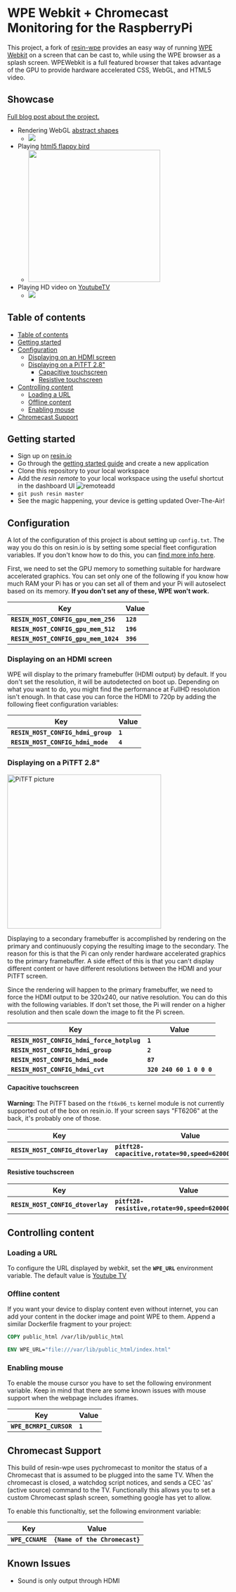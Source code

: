 # WPE Webkit + Chromecast Monitoring for the RaspberryPi

This project, a fork of [resin-wpe](https://github.com/resin-io-playground/resin-wpe) provides an easy way of running [WPE
Webkit](https://www.igalia.com/wpe/) on a screen that can be cast to, while using the WPE browser as a splash screen. WPEWebkit is a full
featured browser that takes advantage of the GPU to provide hardware
accelerated CSS, WebGL, and HTML5 video.

## Showcase

[Full blog post about the project.](https://github.com/resin-io-playground/resin-wpe)

* Rendering WebGL [abstract shapes](https://mrdoob.neocities.org/023/)
	* <img src="http://i.imgur.com/RiP5gwe.gif" />
* Playing [html5 flappy bird](http://hyspace.io/flappy/)
	* <img src="http://i.imgur.com/X0folHz.gif" width="300px" />
* Playing HD video on [YoutubeTV](https://youtube.com/tv)
	* <img src="http://i.imgur.com/wpRygCt.gif" />

## Table of contents

* [Table of contents](#table-of-contents)
* [Getting started](#getting-started)
* [Configuration](#configuration)
    * [Displaying on an HDMI screen](#displaying-to-an-hdmi-screen)
    * [Displaying on a PiTFT 2.8"](#displaying-to-pitft-28)
		* [Capacitive touchscreen](#capacitive-touchscreen)
		* [Resistive touchscreen](#resistive-touchscreen)
* [Controlling content](#controlling-content)
	* [Loading a URL](#loading-a-url)
	* [Offline content](#offline-content)
	* [Enabling mouse](#enabling-mouse)
* [Chromecast Support](#chromecast-support)

## Getting started

* Sign up on [resin.io](https://dashboard.resin.io/signup)
* Go through the [getting started guide](http://docs.resin.io/raspberrypi/nodejs/getting-started/) and create a new application
* Clone this repository to your local workspace
* Add the _resin remote_ to your local workspace using the useful shortcut in the dashboard UI ![remoteadd](http://i.imgur.com/no1DNSx.png)
* `git push resin master`
* See the magic happening, your device is getting updated Over-The-Air!

## Configuration

A lot of the configuration of this project is about setting up `config.txt`.
The way you do this on resin.io is by setting some special fleet configuration
variables. If you don't know how to do this, you can [find more info
here](https://docs.resin.io/configuration/advanced/#modifying-config-txt-remotely-).

First, we need to set the GPU memory to something suitable for hardware
accelerated graphics. You can set only one of the following if you know how
much RAM your Pi has or you can set all of them and your Pi will autoselect
based on its memory. **If you don't set any of these, WPE won't work.**

| Key                                 | Value
|-------------------------------------|----------
|**`RESIN_HOST_CONFIG_gpu_mem_256`**  | **`128`**
|**`RESIN_HOST_CONFIG_gpu_mem_512`**  | **`196`**
|**`RESIN_HOST_CONFIG_gpu_mem_1024`** | **`396`**

### Displaying on an HDMI screen

WPE will display to the primary framebuffer (HDMI output) by default. If you
don't set the resolution, it will be autodetected on boot up. Depending on what
you want to do, you might find the performance at FullHD resolution isn't
enough. In that case you can force the HDMI to 720p by adding the following
fleet configuration variables:

| Key                               | Value
|-----------------------------------|--------
|**`RESIN_HOST_CONFIG_hdmi_group`** | **`1`**
|**`RESIN_HOST_CONFIG_hdmi_mode`**  | **`4`**

### Displaying on a PiTFT 2.8"

<img src="https://i.imgur.com/VaIPJ0L.jpg" alt="PiTFT picture" width="350px" />

Displaying to a secondary framebuffer is accomplished by rendering on the
primary and continuously copying the resulting image to the secondary. The
reason for this is that the Pi can only render hardware accelerated graphics to
the primary framebuffer. A side effect of this is that you can't display
different content or have different resolutions between the HDMI and your PiTFT
screen.

Since the rendering will happen to the primary framebuffer, we need to force
the HDMI output to be 320x240, our native resolution. You can do this with the
following variables. If don't set those, the Pi will render on a higher
resolution and then scale down the image to fit the Pi screen.

| Key                                       | Value
|-------------------------------------------|-------------------------
|**`RESIN_HOST_CONFIG_hdmi_force_hotplug`** | **`1`**
|**`RESIN_HOST_CONFIG_hdmi_group`**         | **`2`**
|**`RESIN_HOST_CONFIG_hdmi_mode`**          | **`87`**
|**`RESIN_HOST_CONFIG_hdmi_cvt`**           | **`320 240 60 1 0 0 0`**

#### Capacitive touchscreen

**Warning:** The PiTFT based on the `ft6x06_ts` kernel module is not currently
supported out of the box on resin.io. If your screen says "FT6206" at the back,
it's probably one of those.

| Key                              | Value
|----------------------------------|--------------------------------------------------------
|**`RESIN_HOST_CONFIG_dtoverlay`** | **`pitft28-capacitive,rotate=90,speed=62000000,fps=60`**

#### Resistive touchscreen

| Key                              | Value
|----------------------------------|--------------------------------------------------------
|**`RESIN_HOST_CONFIG_dtoverlay`** | **`pitft28-resistive,rotate=90,speed=62000000,fps=60`**

## Controlling content

### Loading a URL

To configure the URL displayed by webkit, set the **`WPE_URL`** environment
variable. The default value is [Youtube TV](http://www.youtube.com/tv)

### Offline content

If you want your device to display content even without internet, you can add
your content in the docker image and point WPE to them. Append a similar
Dockerfile fragment to your project:

```Dockerfile
COPY public_html /var/lib/public_html

ENV WPE_URL="file:///var/lib/public_html/index.html"
```

### Enabling mouse

To enable the mouse cursor you have to set the following environment variable.
Keep in mind that there are some known issues with mouse support when the
webpage includes iframes.

| Key                    | Value
|------------------------|---------
|**`WPE_BCMRPI_CURSOR`** | **`1`**

## Chromecast Support

This build of resin-wpe uses pychromecast to monitor the status of a Chromecast that is assumed to be plugged into the same TV.
When the chromecast is closed, a watchdog script notices, and sends a CEC 'as' (active source) command to the TV.
Functionally this allows you to set a custom Chromecast splash screen, something google has yet to allow.

To enable this functionaltiy, set the following environment variable:

| Key                    | Value
|------------------------|---------
|**`WPE_CCNAME`** | **`{Name of the Chromecast}`**

## Known Issues

* Sound is only output through HDMI
